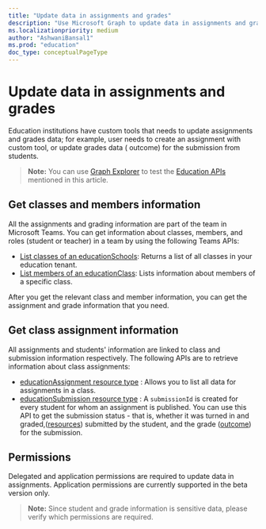 ```yaml
---
title: "Update data in assignments and grades"
description: "Use Microsoft Graph to update data in assignments and grades for reporting, communication and automation tools."
ms.localizationpriority: medium
author: "AshwaniBansal1"
ms.prod: "education"
doc_type: conceptualPageType
---
```


# Update data in assignments and grades

Education institutions have custom tools that needs to update assignments and grades data; for example, user needs to create an assignment with custom tool, or update grades data ( outcome) for the submission from students.

> **Note:** You can use [Graph Explorer](https://developer.microsoft.com/en-us/graph/graph-explorer) to test the [Education APIs](https://learn.microsoft.com/en-us/graph/msgraph-onboarding-graphexplorer) mentioned in this article.

## Get classes and members information

All the assignments and grading information are part of the team in Microsoft Teams. You can get information about classes, members, and roles (student or teacher) in a team by using the following Teams APIs:

- [List classes of an educationSchools](/graph/api/educationschool-list-classes): Returns a list of all classes in your education tenant.
- [List members of an educationClass](/graph/api/educationclass-list-members): Lists information about members of a specific class.

After you get the relevant class and member information, you can get the assignment and grade information that you need.

## Get class assignment information

All assignments and students' information are linked to class and submission information respectively. The following APIs are to retrieve information about class assignments:

- [educationAssignment resource type](/graph/api/resources/educationassignment) : Allows you to list all data for assignments in a class.
- [educationSubmission resource type](/graph/api/resources/educationsubmission) : A `submissionId` is created for every student for whom an assignment is published. You can use this API to get the submission status - that is, whether it was turned in and graded,([resources](/graph/api/educationsubmissionresource-get)) submitted by the student, and the grade ([outcome](/graph/api/resources/educationoutcome)) for the submission.

## Permissions

Delegated and application permissions are required to update data in assignments. Application permissions are currently supported in the beta version only.

> **Note:**  Since student and grade information is sensitive data, please verify which permissions are required. 